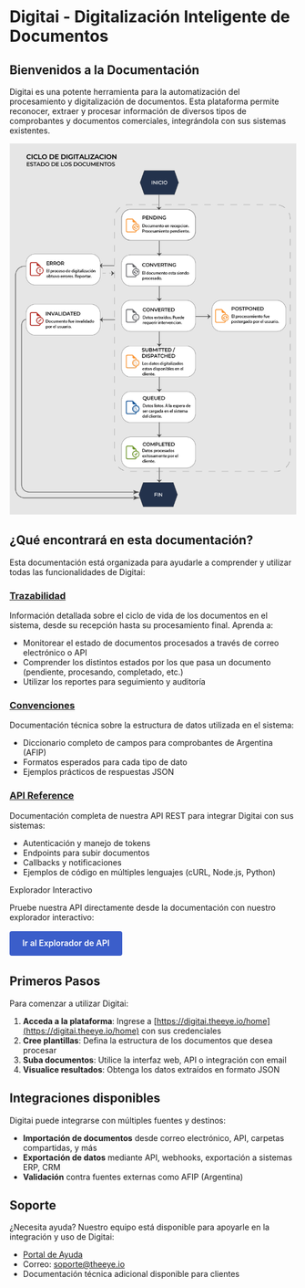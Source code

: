 # Digitai - Digitalización Inteligente de Documentos

## Bienvenidos a la Documentación

Digitai es una potente herramienta para la automatización del procesamiento y digitalización de documentos. Esta plataforma permite reconocer, extraer y procesar información de diversos tipos de comprobantes y documentos comerciales, integrándola con sus sistemas existentes.

![Diagrama de flujo de documentos](./public/images/image102.png)

## ¿Qué encontrará en esta documentación?

Esta documentación está organizada para ayudarle a comprender y utilizar todas las funcionalidades de Digitai:

### [Trazabilidad](/trazabilidad)

Información detallada sobre el ciclo de vida de los documentos en el sistema, desde su recepción hasta su procesamiento final. Aprenda a:

- Monitorear el estado de documentos procesados a través de correo electrónico o API
- Comprender los distintos estados por los que pasa un documento (pendiente, procesando, completado, etc.)
- Utilizar los reportes para seguimiento y auditoría

### [Convenciones](/convenciones/)

Documentación técnica sobre la estructura de datos utilizada en el sistema:

- Diccionario completo de campos para comprobantes de Argentina (AFIP)
- Formatos esperados para cada tipo de dato
- Ejemplos prácticos de respuestas JSON

### [API Reference](/api/)

Documentación completa de nuestra API REST para integrar Digitai con sus sistemas:

- Autenticación y manejo de tokens
- Endpoints para subir documentos
- Callbacks y notificaciones
- Ejemplos de código en múltiples lenguajes (cURL, Node.js, Python)

<div class="custom-container tip">
<p class="custom-container-title">Explorador Interactivo</p>
<p>Pruebe nuestra API directamente desde la documentación con nuestro explorador interactivo:</p>
</div>

<div style="margin-top: 1rem; margin-bottom: 2rem;">
  <a href="/api/" class="custom-button">Ir al Explorador de API</a>
</div>

## Primeros Pasos

Para comenzar a utilizar Digitai:

1. **Acceda a la plataforma**: Ingrese a [https://digitai.theeye.io/home](https://digitai.theeye.io/home) con sus credenciales
2. **Cree plantillas**: Defina la estructura de los documentos que desea procesar
3. **Suba documentos**: Utilice la interfaz web, API o integración con email
4. **Visualice resultados**: Obtenga los datos extraídos en formato JSON

## Integraciones disponibles

Digitai puede integrarse con múltiples fuentes y destinos:

- **Importación de documentos** desde correo electrónico, API, carpetas compartidas, y más
- **Exportación de datos** mediante API, webhooks, exportación a sistemas ERP, CRM
- **Validación** contra fuentes externas como AFIP (Argentina)

## Soporte

¿Necesita ayuda? Nuestro equipo está disponible para apoyarle en la integración y uso de Digitai:

- [Portal de Ayuda](https://ayuda.theeye.io)
- Correo: soporte@theeye.io
- Documentación técnica adicional disponible para clientes

<style>
.custom-button {
  display: inline-block;
  font-weight: 600;
  font-size: 0.9rem;
  line-height: 1.4;
  border-radius: 4px;
  padding: 0.75em 1.5em;
  border: 1px solid transparent;
  background-color: #3b5eca;
  color: white !important;
  transition: background-color 0.25s;
  text-decoration: none !important;
}

.custom-button:hover {
  background-color: #2c498f;
  color: white !important;
  text-decoration: none !important;
}

/* Override any link styles from VitePress theme */
a.custom-button {
  color: white !important;
  text-decoration: none !important;
}

a.custom-button:hover, 
a.custom-button:focus, 
a.custom-button:active {
  color: white !important;
  text-decoration: none !important;
}
</style> 